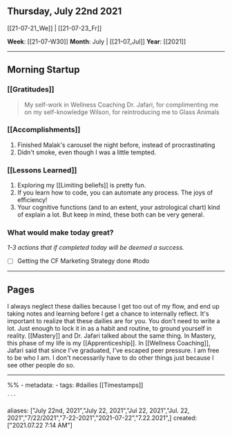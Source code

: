 ## Thursday, July 22nd 2021
[[21-07-21_We]] | [[21-07-23_Fr]] 

**Week**: [[21-07-W30]]
**Month**: July | [[21-07_Jul]]
**Year**: [[2021]]

----
## Morning Startup

### [[Gratitudes]]
> My self-work in Wellness Coaching
> Dr. Jafari, for complimenting me on my self-knowledge
> Wilson, for reintroducing me to Glass Animals

### [[Accomplishments]]
1. Finished Malak's carousel the night before, instead of procrastinating
2. Didn't smoke, even though I was a little tempted.

### [[Lessons Learned]]
1. Exploring my [[Limiting beliefs]] is pretty fun.
2. If you learn how to code, you can automate any process. The joys of efficiency! 
3. Your cognitive functions (and to an extent, your astrological chart) kind of explain a lot. But keep in mind, these both can be very general. 

### What would make today great?
*1-3 actions that if completed today will be deemed a success.*
- [ ]  Getting the CF Marketing Strategy done #todo

----
## Pages
I always neglect these dailies because I get too out of my flow, and end up taking notes and learning before I get a chance to internally reflect. It's important to realize that these dailies are for you. You don't need to write a lot. Just enough to lock it in as a habit and routine, to ground yourself in reality. [[Mastery]] and Dr. Jafari talked about the same thing. In Mastery, this phase of my life is my [[Apprenticeship]]. In [[Wellness Coaching]], Jafari said that since I've graduated, I've escaped peer pressure. I am free to be who I am. I don't necessarily have to do other things just because I see other people do so. 

----
%% - metadata:
	- tags: #dailies [[Timestamps]] 


	```
aliases: ["July 22nd, 2021","July 22, 2021","Jul 22, 2021","Jul. 22, 2021","7/22/2021","7-22-2021","2021-07-22","7.22.2021",]
created: ["2021.07.22 7:14 AM"]
```